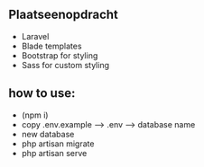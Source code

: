 ## Plaatseenopdracht

-   Laravel
-   Blade templates
-   Bootstrap for styling
-   Sass for custom styling

## how to use:

-   (npm i)
-   copy .env.example --> .env --> database name
-   new database
-   php artisan migrate
-   php artisan serve

